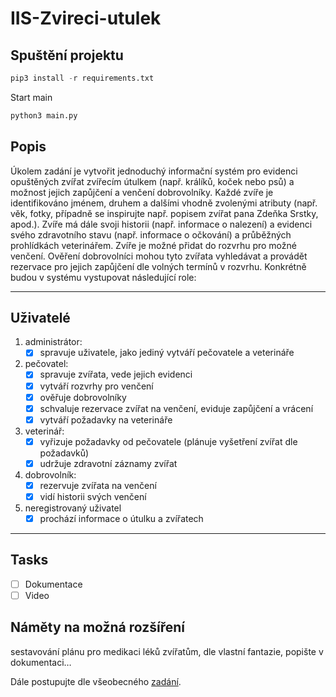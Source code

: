 # IIS-Zvireci-utulek

## Spuštění projektu

```py
pip3 install -r requirements.txt
```

Start main

```bash
python3 main.py
```

## Popis

Úkolem zadání je vytvořit jednoduchý informační systém pro evidenci opuštěných zvířat zvířecím útulkem (např. králíků, koček nebo psů) a možnost jejich zapůjčení a venčení dobrovolníky. Každé zvíře je identifikováno jménem, druhem a dalšími vhodně zvolenými atributy (např. věk, fotky, případně se inspirujte např. popisem zvířat pana Zdeňka Srstky, apod.). Zvíře má dále svoji historii (např. informace o nalezení) a evidenci svého zdravotního stavu (např. informace o očkování) a průběžných prohlídkách veterinářem. Zvíře je možné přidat do rozvrhu pro možné venčení. Ověření dobrovolníci mohou tyto zvířata vyhledávat a provádět rezervace pro jejich zapůjčení dle volných termínů v rozvrhu. Konkrétně budou v systému vystupovat následující role:

---

## Uživatelé

1. administrátor:
    - [x] spravuje uživatele, jako jediný vytváří pečovatele a veterináře

2. pečovatel:
    - [x] spravuje zvířata, vede jejich evidenci
    - [x] vytváří rozvrhy pro venčení
    - [x] ověřuje dobrovolníky
    - [x] schvaluje rezervace zvířat na venčení, eviduje zapůjčení a vrácení
    - [x] vytváří požadavky na veterináře

3. veterinář:
    - [x] vyřizuje požadavky od pečovatele (plánuje vyšetření zvířat dle požadavků)
    - [x] udržuje zdravotní záznamy zvířat

4. dobrovolník:
    - [x] rezervuje zvířata na venčení
    - [x] vidí historii svých venčení

5. neregistrovaný uživatel
    - [x] prochází informace o útulku a zvířatech

---

## Tasks

- [ ] Dokumentace
- [ ] Video

## Náměty na možná rozšíření

sestavování plánu pro medikaci léků zvířatům,
dle vlastní fantazie, popište v dokumentaci…

Dále postupujte dle všeobecného [zadání](https://moodle.vut.cz/mod/page/view.php?id=238239).
